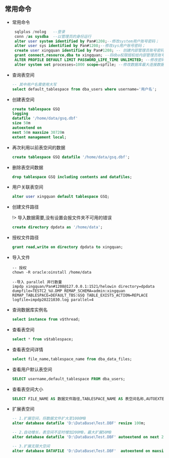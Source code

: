 ## 常用命令

* 常用命令

  ```sql
   sqlplus /nolog   --登录
   conn /as sysdba  --以管理员的身份运行
   alter user system identified by Pan#1208;--修改system用户账号密码；
   alter user sys identified by Pan#1208;--修改sys用户账号密码；
   create user xingquan identified by Pan#1208; -- 创建内部管理员账号密码；
   grant connect,resource,dba to xingquan; --将dba权限授权给内部管理员账号和密码；
   ALTER PROFILE DEFAULT LIMIT PASSWORD_LIFE_TIME UNLIMITED; --修改密码规则策略为密码永不过期；（会出现坑，后面讲解）
   alter system set processes=1000 scope=spfile; --修改数据库最大连接数据；
  ```

* 查询表空间

  ```sql
  -- 其中用户名需使用大写
  select default_tablespace from dba_users where username='用户名';
  ```

* 创建表空间

  ```sql
  create tablespace GSQ
  logging
  datafile '/home/data/gsq.dbf'
  size 50m
  autoextend on
  next 50m maxsize 30720m
  extent management local;
  ```

* 再次利用以前表空间的数据

  ```sql
  create tablespace GSQ datafile '/home/data/gsq.dbf';
  ```

* 删除表空间数据

  ```sql
  drop tablespace GSQ including contents and datafiles;
  ```

* 用户关联表空间

  ```sql
  alter user xingquan default tablespace GSQ;
  ```

* 创建文件路径

  !> 导入数据需要,没有设置会报文件夹不可用的错误

  ```sql
  create directory dpdata as '/home/data';
  ```

* 授权文件路径

  ```sql
  grant read,write on directory dpdata to xingquan;
  ```

* 导入文件

  ```shell
  -- 授权
  chown -R oracle:oinstall /home/data
  
  --导入 parallel 并行数量
  impdp xingquan/Pan#1208@127.0.0.1:1521/helowin directory=dpdata dumpfile=TESTC2_%U.DMP REMAP_SCHEMA=admin:xingquan REMAP_TABLESPACE=DEFAULT_TBS:GSQ TABLE_EXISTS_ACTION=REPLACE logfile=impdp20221030.log parallel=4
  ```

* 查询数据库实例名

  ```sql
  select instance from v$thread;
  ```

* 查看表空间

  ```sql
  select * from v$tablespace;
  ```

* 查看表空间详情

  ```sql
  select file_name,tablespace_name from dba_data_files;
  ```

* 查看用户默认表空间

  ```sql
  SELECT username,default_tablespace FROM dba_users;
  ```

* 查看表空间大小

  ```sql
  SELECT FILE_NAME AS 数据文件路径,TABLESPACE_NAME AS 表空间名称,AUTOEXTENSIBLE AS 自动扩展,STATUS AS 状态,MAXBYTES AS 可扩展最大值,USER_BYTES AS 已使用大小,INCREMENT_BY AS 自动扩展增量 FROM dba_data_files;
  
  ```

* 扩展表空间

  ```sql
  -- 1.扩展空间，将数据文件扩大至1000MB
  alter database datafile 'D:\DataBase\Test.DBF' resize 100m;
  
  -- 2.自动增长，表空间不足时增加200MB，最大扩展50MB
  alter database datafile 'D:\DataBase\Test.DBF' autoextend on next 200m maxsize 50m; 
  
  -- 3.扩展无限大空间
  alter database DATAFILE 'D:\DataBase\Test.DBF'  autoextend on maxsize unlimited;
  ```



